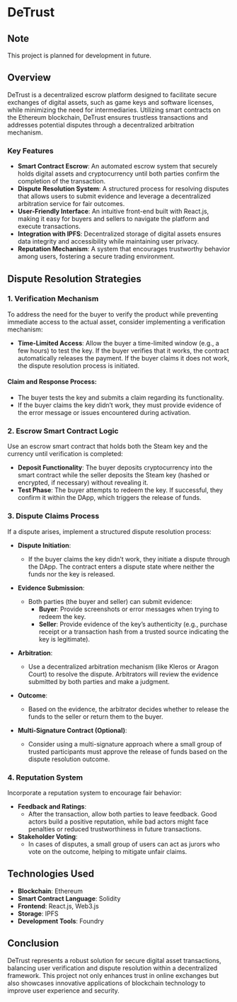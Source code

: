 # DeTrust

## Note

This project is planned for development in future.

## Overview

DeTrust is a decentralized escrow platform designed to facilitate secure exchanges of digital assets, such as game keys and software licenses, while minimizing the need for intermediaries. Utilizing smart contracts on the Ethereum blockchain, DeTrust ensures trustless transactions and addresses potential disputes through a decentralized arbitration mechanism.

### Key Features

- **Smart Contract Escrow**: An automated escrow system that securely holds digital assets and cryptocurrency until both parties confirm the completion of the transaction.
- **Dispute Resolution System**: A structured process for resolving disputes that allows users to submit evidence and leverage a decentralized arbitration service for fair outcomes.
- **User-Friendly Interface**: An intuitive front-end built with React.js, making it easy for buyers and sellers to navigate the platform and execute transactions.
- **Integration with IPFS**: Decentralized storage of digital assets ensures data integrity and accessibility while maintaining user privacy.
- **Reputation Mechanism**: A system that encourages trustworthy behavior among users, fostering a secure trading environment.

## Dispute Resolution Strategies

### 1. Verification Mechanism

To address the need for the buyer to verify the product while preventing immediate access to the actual asset, consider implementing a verification mechanism:

- **Time-Limited Access**: Allow the buyer a time-limited window (e.g., a few hours) to test the key. If the buyer verifies that it works, the contract automatically releases the payment. If the buyer claims it does not work, the dispute resolution process is initiated.

#### Claim and Response Process:

- The buyer tests the key and submits a claim regarding its functionality.
- If the buyer claims the key didn’t work, they must provide evidence of the error message or issues encountered during activation.

### 2. Escrow Smart Contract Logic

Use an escrow smart contract that holds both the Steam key and the currency until verification is completed:

- **Deposit Functionality**: The buyer deposits cryptocurrency into the smart contract while the seller deposits the Steam key (hashed or encrypted, if necessary) without revealing it.
- **Test Phase**: The buyer attempts to redeem the key. If successful, they confirm it within the DApp, which triggers the release of funds.

### 3. Dispute Claims Process

If a dispute arises, implement a structured dispute resolution process:

- **Dispute Initiation**:
  - If the buyer claims the key didn’t work, they initiate a dispute through the DApp. The contract enters a dispute state where neither the funds nor the key is released.
- **Evidence Submission**:

  - Both parties (the buyer and seller) can submit evidence:
    - **Buyer**: Provide screenshots or error messages when trying to redeem the key.
    - **Seller**: Provide evidence of the key’s authenticity (e.g., purchase receipt or a transaction hash from a trusted source indicating the key is legitimate).

- **Arbitration**:
  - Use a decentralized arbitration mechanism (like Kleros or Aragon Court) to resolve the dispute. Arbitrators will review the evidence submitted by both parties and make a judgment.
- **Outcome**:

  - Based on the evidence, the arbitrator decides whether to release the funds to the seller or return them to the buyer.

- **Multi-Signature Contract (Optional)**:
  - Consider using a multi-signature approach where a small group of trusted participants must approve the release of funds based on the dispute resolution outcome.

### 4. Reputation System

Incorporate a reputation system to encourage fair behavior:

- **Feedback and Ratings**:
  - After the transaction, allow both parties to leave feedback. Good actors build a positive reputation, while bad actors might face penalties or reduced trustworthiness in future transactions.
- **Stakeholder Voting**:
  - In cases of disputes, a small group of users can act as jurors who vote on the outcome, helping to mitigate unfair claims.

## Technologies Used

- **Blockchain**: Ethereum
- **Smart Contract Language**: Solidity
- **Frontend**: React.js, Web3.js
- **Storage**: IPFS
- **Development Tools**: Foundry

## Conclusion

DeTrust represents a robust solution for secure digital asset transactions, balancing user verification and dispute resolution within a decentralized framework. This project not only enhances trust in online exchanges but also showcases innovative applications of blockchain technology to improve user experience and security.
